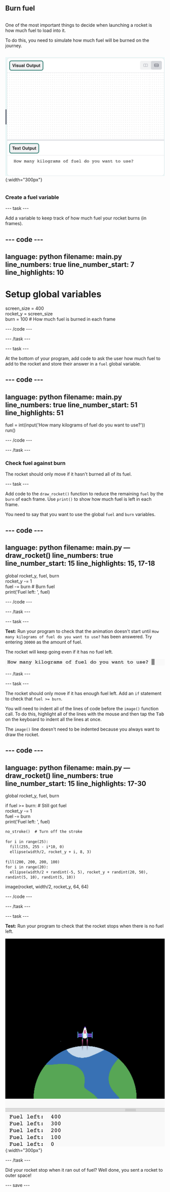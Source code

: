 ## Burn fuel

<div style="display: flex; flex-wrap: wrap">
<div style="flex-basis: 200px; flex-grow: 1; margin-right: 15px;">

One of the most important things to decide when launching a rocket is how much fuel to load into it. 

To do this, you need to simulate how much fuel will be burned on the journey.
</div>

![The program with a question in the output area asking how much fuel is required.](images/burn_question_full.png){:width="300px"}

</div>

### Create a fuel variable

--- task ---

Add a variable to keep track of how much fuel your rocket burns (in frames).

--- code ---
---
language: python
filename: main.py
line_numbers: true
line_number_start: 7 
line_highlights: 10
---

# Setup global variables    
screen_size = 400   
rocket_y = screen_size  
burn = 100  # How much fuel is burned in each frame

--- /code ---

--- /task ---


--- task ---

At the bottom of your program, add code to ask the user how much fuel to add to the rocket and store their answer in a `fuel` global variable. 

--- code ---
---
language: python
filename: main.py 
line_numbers: true
line_number_start: 51
line_highlights: 51
---

fuel = int(input('How many kilograms of fuel do you want to use?'))   
run()
  
--- /code ---

--- /task ---

### Check fuel against burn

The rocket should only move if it hasn't burned all of its fuel.

--- task ---

Add code to the `draw_rocket()` function to reduce the remaining `fuel` by the `burn` of each frame. Use `print()` to show how much fuel is left in each frame.

You need to say that you want to use the global `fuel` and `burn` variables.

--- code ---
---
language: python
filename: main.py — draw_rocket()
line_numbers: true
line_number_start: 15 
line_highlights: 15, 17-18
---

  global rocket_y, fuel, burn   
  rocket_y -= 1   
  fuel -= burn  # Burn fuel   
  print('Fuel left: ', fuel)   

--- /code ---

--- /task ---

--- task ---

**Test:** Run your program to check that the animation doesn't start until `How many kilograms of fuel do you want to use?` has been answered. Try entering `30000` as the amount of fuel.

The rocket will keep going even if it has no fuel left. 

![The program with a question in the output area asking how much fuel is required.](images/burn_question.png)

--- /task ---

--- task ---

The rocket should only move if it has enough fuel left. Add an `if` statement to check that `fuel >= burn`.

You will need to indent all of the lines of code before the `image()` function call. To do this, highlight all of the lines with the mouse and then tap the <kbd>Tab</kbd> on the keyboard to indent all the lines at once.

The `image()` line doesn't need to be indented because you always want to draw the rocket.

--- code ---
---
language: python
filename: main.py — draw_rocket()
line_numbers: true
line_number_start: 15
line_highlights: 17-30
---

  global rocket_y, fuel, burn  

  if fuel >= burn:  # Still got fuel   
    rocket_y -= 1   
    fuel -= burn   
    print('Fuel left: ', fuel)   
    
    no_stroke()  # Turn off the stroke   
    
    for i in range(25):   
      fill(255, 255 - i*10, 0)   
      ellipse(width/2, rocket_y + i, 8, 3)    
    
    fill(200, 200, 200, 100)   
    for i in range(20):   
      ellipse(width/2 + randint(-5, 5), rocket_y + randint(20, 50), randint(5, 10), randint(5, 10))   

  image(rocket, width/2, rocket_y, 64, 64)

--- /code ---

--- /task ---

--- task ---

**Test:** Run your program to check that the rocket stops when there is no fuel left. 

![Image of a rocket in the middle of the screen with the statement 'Fuel left: 0'.](images/burn_empty.png){:width="300px"}

--- /task ---

Did your rocket stop when it ran out of fuel? Well done, you sent a rocket to outer space!

--- save ---

